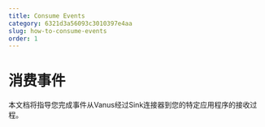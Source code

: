 ```yaml
---
title: Consume Events
category: 6321d3a56093c3010397e4aa
slug: how-to-consume-events
order: 1
---
```


# 消费事件

本文档将指导您完成事件从Vanus经过Sink连接器到您的特定应用程序的接收过程。